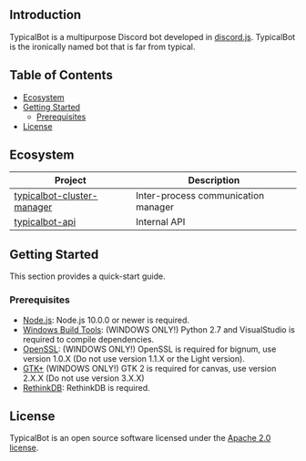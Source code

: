 ## Introduction

TypicalBot is a multipurpose Discord bot developed in [discord.js](https://github.com/discordjs/discord.js). TypicalBot is the ironically named bot that is far from typical. 

## Table of Contents

- [Ecosystem](#ecosystem)
- [Getting Started](#getting-started)
    - [Prerequisites](#prerequisites)
- [License](#license)

## Ecosystem

| Project | Description |
|---------|-------------|
| [typicalbot-cluster-manager](https://github.com/typicalbot/typicalbot-cluster-manager) | Inter-process communication manager |
| [typicalbot-api](https://github.com/typicalbot/typicalbot-api) | Internal API |

## Getting Started

This section provides a quick-start guide.

### Prerequisites

 - [Node.js](https://nodejs.org/en/): Node.js 10.0.0 or newer is required.
 - [Windows Build Tools](https://github.com/felixrieseberg/windows-build-tools): (WINDOWS ONLY!) Python 2.7 and VisualStudio is required to compile dependencies. 
 - [OpenSSL](http://slproweb.com/products/Win32OpenSSL.html): (WINDOWS ONLY!) OpenSSL is required for bignum, use version 1.0.X (Do not use version 1.1.X or the Light version).
 - [GTK+](http://ftp.gnome.org/pub/GNOME/binaries/win64/gtk+/) (WINDOWS ONLY!) GTK 2 is required for canvas, use version 2.X.X (Do not use version 3.X.X) 
 - [RethinkDB](https://rethinkdb.com/): RethinkDB is required. 

## License

TypicalBot is an open source software licensed under the [Apache 2.0 license](LICENSE).